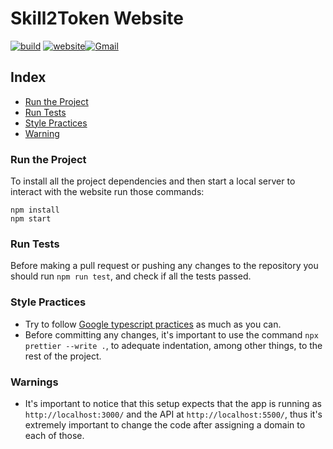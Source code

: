 # Skill2Token Website

[![build](https://github.com/skill2token/website/actions/workflows/test.yml/badge.svg)](https://github.com/skill2token/website/actions/workflows/test.yml) [![website](https://img.shields.io/website?down_color=red&down_message=down&style=plastic&up_color=green&up_message=up&url=https%3A%2F%2Fskill2token.com%2F)](https://skill2token.com)[![Gmail](https://img.shields.io/badge/-Gmail-c14438?style=plastic&logo=Gmail&logoColor=white)](mailto:contact@skill2token.com)

## Index

- [Run the Project](#run-the-project)
- [Run Tests](#run-tests)
- [Style Practices](#style-practices)
- [Warning](#warnings)

### Run the Project

To install all the project dependencies and then start a local server to interact with the website run those commands:

```console
npm install
npm start
```

### Run Tests

Before making a pull request or pushing any changes to the repository you should run `npm run test`, and check if all the tests passed.

### Style Practices

- Try to follow [Google typescript practices](https://google.github.io/styleguide/tsguide.html) as much as you can.
- Before committing any changes, it's important to use the command `npx prettier --write .`, to adequate indentation, among other things, to the rest of the project.

### Warnings

- It's important to notice that this setup expects that the app is running as `http://localhost:3000/` and the API at `http://localhost:5500/`, thus it's extremely important to change the code after assigning a domain to each of those.
